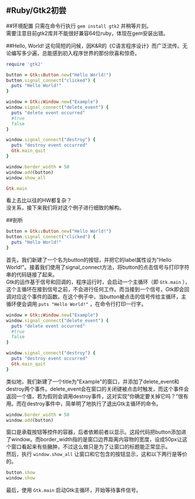 #Ruby/Gtk2初尝
------

##环境配置
只需在命令行执行 `gem install gtk2` 并稍等片刻。  
需要注意目前gtk2库并不能很好兼容64位ruby，体现在gem安装出错。  

##Hello, World!
这句简短的问候，因K&R的《C语言程序设计》而广泛流传。无论编写多少遍，总能感到初入程序世界的那份欣喜和惊奇。

```ruby
require 'gtk2'

button = Gtk::Button.new("Hello World!")
button.signal_connect("clicked") {
  puts "Hello World!"
}

window = Gtk::Window.new("Example")
window.signal_connect("delete_event") {
  puts "delete event occurred"
  #true
  false
}

window.signal_connect("destroy") {
  puts "destroy event occurred"
  Gtk.main_quit
}

window.border_width = 50
window.add(button)
window.show_all

Gtk.main
```

看上去比以往的HW都复杂？  
没关系，接下来我们将对这个例子进行细致的解构。

##剖析
```ruby
button = Gtk::Button.new("Hello World!")
button.signal_connect("clicked") {
  puts "Hello World!"
}
```
首先，我们新建了一个名为button的按钮，并把它的label属性设为"Hello World!"。接着我们使用了signal_connect方法，将button的点击信号与打印字符串的代码链接了起来。  
Gtk的运作基于信号和回调的，程序运行时，会启动一个主循环（即 `Gtk.main` ），这个主循环在接到信号之前，不会进行任何工作。而当接到一个信号，Gtk即会回调对应这个事件的函数。在这个例子中，当button被点击的信号传给主循环，主循环便会调用 `puts "Hello World!"` ，在命令行打印一行字。  
```ruby
window = Gtk::Window.new("Example")
window.signal_connect("delete_event") {
  puts "delete event occurred"
  #true
  false
}

window.signal_connect("destroy") {
  puts "destroy event occurred"
  Gtk.main_quit
}
```
类似地，我们新建了一个title为"Example"的窗口，并添加了delete_event和destroy两个事件。delete_event会在窗口的关闭键被点击时触发，而这个事件会返回一个值，若为假则会调用destroy事件，这对实现“你确定要关掉它吗？”很有用。而在destroy事件中，简单明了地执行了退出Gtk主循环的命令。  
```ruby
window.border_width = 50
window.add(button)
```
窗口是承载按钮等控件的容器，后者依赖前者以显示。这段代码把button添加进了window。而border_width指的是窗口边界距离内容物的宽度，设成50px让这个窗口看起来有些臃肿，不过这么做只是为了让窗口的标题能正常显示。  
然后，执行 `window.show_all` 让窗口和它包含的按钮显示，这和以下两行是等价的。
```ruby
button.show
window.show
```
最后，使用 `Gtk.main` 启动Gtk主循环，开始等待事件信号。
